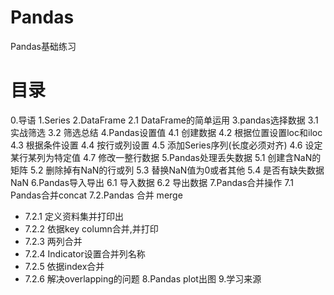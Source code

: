 # Pandas
Pandas基础练习

# 目录 
0.导语 
1.Series 
2.DataFrame 
2.1 DataFrame的简单运用 
3.pandas选择数据 
3.1 实战筛选 
3.2 筛选总结 
4.Pandas设置值 
4.1 创建数据 
4.2 根据位置设置loc和iloc 
4.3 根据条件设置 
4.4 按行或列设置 
4.5 添加Series序列(长度必须对齐) 
4.6 设定某行某列为特定值 
4.7 修改一整行数据 
5.Pandas处理丢失数据 
5.1 创建含NaN的矩阵 
5.2 删除掉有NaN的行或列 
5.3 替换NaN值为0或者其他 
5.4 是否有缺失数据NaN 
6.Pandas导入导出 
6.1 导入数据 
6.2 导出数据 
7.Pandas合并操作 
7.1 Pandas合并concat 
7.2.Pandas 合并 merge 
*  7.2.1 定义资料集并打印出
*  7.2.2 依据key column合并,并打印
*  7.2.3 两列合并
*  7.2.4 Indicator设置合并列名称
*  7.2.5 依据index合并
*  7.2.6 解决overlapping的问题
8.Pandas plot出图 
9.学习来源 
